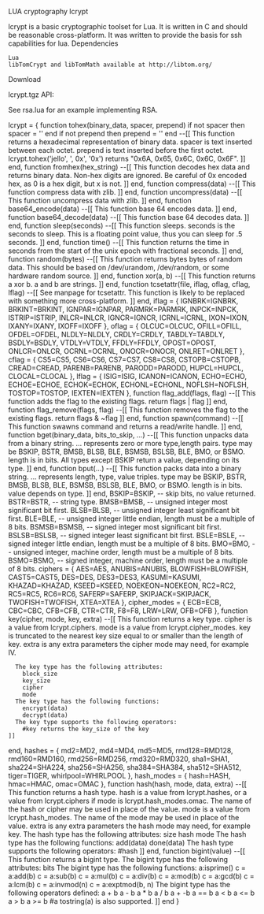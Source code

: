 LUA cryptography
lcrypt

lcrypt is a basic cryptographic toolset for Lua. It is written in C and should be reasonable cross-platform. It was written to provide the basis for ssh capabilities for lua.
Dependencies

    Lua
    libTomCrypt and libTomMath available at http://libtom.org/

Download

lcrypt.tgz
API:

See rsa.lua for an example implementing RSA.

lcrypt =
{
  function tohex(binary_data, spacer, prepend)
    if not spacer then spacer = '' end
    if not prepend then prepend = '' end
    --[[
      This function returns a hexadecimal representation of binary data.
      spacer is text inserted between each octet.
      prepend is text inserted before the first octet.
      lcrypt.tohex('jello', ', 0x', '0x') returns "0x6A, 0x65, 0x6C, 0x6C, 0x6F".
    ]]
  end,
  function fromhex(hex_string)
    --[[
      This function decodes hex data and returns binary data.
      Non-hex digits are ignored.  Be careful of 0x encoded hex, as 0 is a hex digit, but x is not.
    ]]
  end,
  function compress(data)
    --[[
      This function compress data with zlib.
    ]]
  end,
  function uncompress(data)
    --[[
      This function uncompress data with zlib.
    ]]
  end,
  function base64_encode(data)
    --[[
      This function base 64 encodes data.
    ]]
  end,
  function base64_decode(data)
    --[[
      This function base 64 decodes data.
    ]]
  end,
  function sleep(seconds)
    --[[
      This function sleeps.
      seconds is the seconds to sleep.  This is a floating point value, thus you can sleep for .5 seconds.
    ]]
  end,
  function time()
    --[[
      This function returns the time in seconds from the start of the unix epoch with fractional seconds.
    ]]
  end,
  function random(bytes)
    --[[
      This function returns bytes bytes of random data.
      This should be based on /dev/urandom, /dev/random, or some hardware random source.
    ]]
  end,
  function xor(a, b)
    --[[
      This function returns a xor b.
      a and b are strings.
    ]]
  end,
  function tcsetattr(file, iflag, oflag, cflag, lflag)
    --[[
      See manpage for tcsetattr.
      This function is likely to be replaced with something more cross-platform.
    ]]
  end,
  iflag =
  {
    IGNBRK=IGNBRK, BRKINT=BRKINT, IGNPAR=IGNPAR, PARMRK=PARMRK, INPCK=INPCK, ISTRIP=ISTRIP,
    INLCR=INLCR, IGNCR=IGNCR, ICRNL=ICRNL, IXON=IXON, IXANY=IXANY, IXOFF=IXOFF
  },
  oflag =
  {
    OLCUC=OLCUC, OFILL=OFILL, OFDEL=OFDEL, NLDLY=NLDLY, CRDLY=CRDLY, TABDLY=TABDLY,
    BSDLY=BSDLY, VTDLY=VTDLY, FFDLY=FFDLY, OPOST=OPOST, ONLCR=ONLCR, OCRNL=OCRNL,
    ONOCR=ONOCR, ONLRET=ONLRET
  },
  cflag =
  {
    CS5=CS5, CS6=CS6, CS7=CS7, CS8=CS8, CSTOPB=CSTOPB, CREAD=CREAD, PARENB=PARENB,
    PARODD=PARODD, HUPCL=HUPCL, CLOCAL=CLOCAL
  },
  lflag =
  {
    ISIG=ISIG, ICANON=ICANON, ECHO=ECHO, ECHOE=ECHOE, ECHOK=ECHOK, ECHONL=ECHONL, NOFLSH=NOFLSH,
    TOSTOP=TOSTOP, IEXTEN=IEXTEN
  },
  function flag_add(flags, flag)
    --[[
      This function adds the flag to the existing flags.
      return flags | flag
    ]]
  end,
  function flag_remove(flags, flag)
    --[[
      This function removes the flag to the existing flags.
      return flags & ~flag
    ]]
  end,
  function spawn(command)
    --[[
      This function swawns command and returns a read/write handle.
    ]]
  end,
  function bget(binary_data, bits_to_skip, ...)
    --[[
      This function unpacks data from a binary string.
      ... represents zero or more type,length pairs.
      type may be BSKIP, BSTR, BMSB, BLSB, BLE, BSMSB, BSLSB, BLE, BMO, or BSMO.
      length is in bits.
      All types except BSKIP return a value, depending on its type.
    ]]
  end,
  function bput(...)
    --[[
      This function packs data into a binary string.
      ... represents length, type, value triples.
      type may be BSKIP, BSTR, BMSB, BLSB, BLE, BSMSB, BSLSB, BLE, BMO, or BSMO.
      length is in bits.
      value depends on type.
    ]]
  end,
  BSKIP=BSKIP, -- skip bits, no value returned.
  BSTR=BSTR,   -- string type.
  BMSB=BMSB,   -- unsigned integer most significant bit first.
  BLSB=BLSB,   -- unsigned integer least significant bit first.
  BLE=BLE,     -- unsigned integer little endian, length must be a multiple of 8 bits.
  BSMSB=BSMSB, -- signed integer most significant bit first.
  BSLSB=BSLSB, -- signed integer least significant bit first.
  BSLE=BSLE,   -- signed integer little endian, length must be a multiple of 8 bits.
  BMO=BMO,     -- unsigned integer, machine order, length must be a multiple of 8 bits.
  BSMO=BSMO,   -- signed integer, machine order, length must be a multiple of 8 bits.
  ciphers =
  {
    AES=AES, ANUBIS=ANUBIS, BLOWFISH=BLOWFISH, CAST5=CAST5, DES=DES, DES3=DES3, KASUMI=KASUMI,
    KHAZAD=KHAZAD, KSEED=KSEED, NOEKEON=NOEKEON, RC2=RC2, RC5=RC5, RC6=RC6, SAFERP=SAFERP,
    SKIPJACK=SKIPJACK, TWOFISH=TWOFISH, XTEA=XTEA
  },
  cipher_modes =
  {
    ECB=ECB, CBC=CBC, CFB=CFB, CTR=CTR, F8=F8, LRW=LRW, OFB=OFB
  },
  function key(cipher, mode, key, extra)
    --[[
      This function returns a key type.
      cipher is a value from lcrypt.ciphers.
      mode is a value from lcrypt.cipher_modes.
      key is truncated to the nearest key size equal to or smaller than the length of key.
      extra is any extra parameters the cipher mode may need, for example IV.

      The key type has the following attributes:
        block_size
        key_size
        cipher
        mode
      The key type has the following functions:
        encrypt(data)
        decrypt(data)
      The key type supports the following operators:
        #key returns the key_size of the key
    ]]
  end,
  hashes =
  {
    md2=MD2, md4=MD4, md5=MD5, rmd128=RMD128, rmd160=RMD160, rmd256=RMD256, rmd320=RMD320,
    sha1=SHA1, sha224=SHA224, sha256=SHA256, sha384=SHA384, sha512=SHA512, tiger=TIGER,
    whirlpool=WHIRLPOOL
  },
  hash_modes =
  {
    hash=HASH, hmac=HMAC, omac=OMAC
  },
  function hash(hash, mode, data, extra)
    --[[
      This function returns a hash type.
      hash is a value from lcrypt.hashes, or a value from lcrypt.ciphers if mode is lcrypt.hash_modes.omac.
        The name of the hash or cipher may be used in place of the value.
      mode is a value from lcrypt.hash_modes.
        The name of the mode may be used in place of the value.
      extra is any extra parameters the hash mode may need, for example key.
      The hash type has the following attributes:
        size
        hash
        mode
      The hash type has the following functions:
        add(data)
        done(data)
      The hash type supports the following operators:
        #hash
    ]]
  end,
  function bigint(value)
    --[[
      This function returns a bigint type.
      The bigint type has the following attributes:
        bits
      The bigint type has the following functions:
        a:isprime()
        c = a:add(b)
        c = a:sub(b)
        c = a:mul(b)
        c = a:div(b)
        c = a:mod(b)
        c = a:gcd(b)
        c = a:lcm(b)
        c = a:invmod(n)
        c = a:exptmod(b, n)
      The bigint type has the following operators defined:
        a + b
        a - b
        a * b
        a / b
        a + -b
        a == b
        a < b
        a <= b
        a > b
        a >= b
        #a
      tostring(a) is also supported.
    ]]
  end
}
